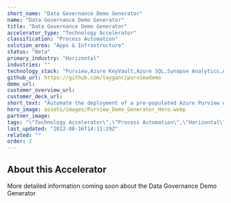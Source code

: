 ```yaml
---
short_name: "Data Governance Demo Generator"
name: "Data Governance Demo Generator"
title: "Data Governance Demo Generator"
accelerator_type: "Technology Accelerator"
classification: "Process Automation"
solution_area: "Apps & Infrastructure"
status: "Beta"
primary_industry: "Horizontal"
industries: ""
technology_stack: "Purview,Azure KeyVault,Azure SQL,Synapse Analytics,Azure Storage"
github_url: https://github.com/tayganr/purviewdemo
demo_url: 
customer_overview_url: 
customer_deck_url: 
short_text: "Automate the deployment of a pre-populated Azure Purview demo environment"
hero_image: assets/images/Purview_Demo_Generator_Hero.webp
partner_image: 
tags: "\"Technology Accelerator\",\"Process Automation\",\"Horizontal\",\"Purview\",\"Azure KeyVault\",\"Azure SQL\",\"Synapse Analytics\",\"Azure Storage\",\"Apps & Infrastructure\",\"Beta\""
last_updated: "2022-08-16T14:11:29Z"
related: ""
order: 2
---
```

## About this Accelerator

More detailed information coming soon about the Data Governance Demo Generator